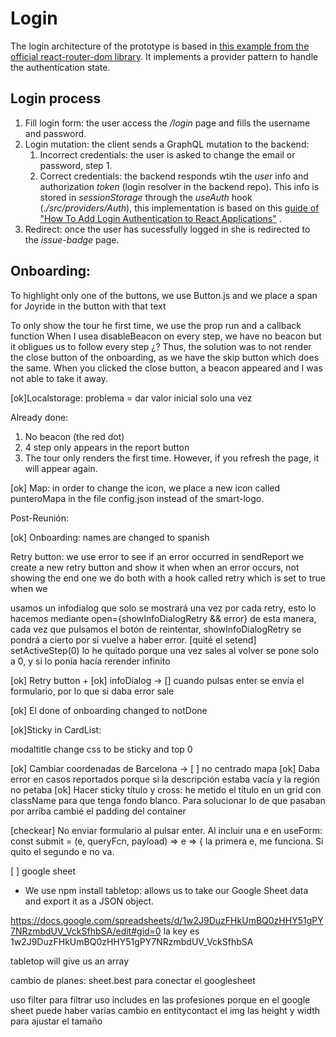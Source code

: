 # Login

The login architecture of the prototype is based in [this example from the official react-router-dom library](https://codesandbox.io/s/beautiful-voice-lnhek?from-embed=&file=/example.js:3668-3690). It implements a provider pattern to handle the authentication state.

## Login process

1. Fill login form: the user access the _/login_ page and fills the username and password.
2. Login mutation: the client sends a GraphQL mutation to the backend:
    1. Incorrect credentials: the user is asked to change the email or password, step 1.
    2. Correct credentials: the backend responds wtih the _user_ info and authorization _token_ (login resolver in the backend repo). This info is stored in _sessionStorage_ through the _useAuth_ hook (_./src/providers/Auth_), this implementation is based on this [guide of "How To Add Login Authentication to React Applications"](https://www.digitalocean.com/community/tutorials/how-to-add-login-authentication-to-react-applications) .
3. Redirect: once the user has sucessfully logged in she is redirected to the _issue-badge_ page.

## Onboarding:

To highlight only one of the buttons, we use Button.js and we place a span for Joyride in the button with that text

To only show the tour he first time, we use the prop run and a callback function
When I usea disableBeacon on every step, we have no beacon but it obligues us to follow every step ¿?
Thus, the solution was to not render the close button of the onboarding, as we have the skip button which does the same. When you clicked the close button, a beacon appeared and I was not able to take it away.

[ok]Localstorage: problema = dar valor inicial solo una vez


Already done:
1. No beacon (the red dot)
2. 4 step only appears in the report button
3. The tour only renders the first time. However, if you refresh the page, it will appear again.


[ok] Map: in order to change the icon, we place a new icon called punteroMapa in the file config.json instead of the smart-logo.

Post-Reunión:

[ok] Onboarding: names are changed to spanish

Retry button: 
we use error to see if an error occurred in sendReport
we create a new retry button and show it when when an error occurs, not showing the end one
we do both with a hook called retry which is set to true when we 



usamos un infodialog que solo se mostrará una vez por cada retry, esto lo hacemos mediante open={showInfoDialogRetry && error}
de esta manera, cada vez que pulsamos el botón de reintentar, showInfoDialogRetry se pondrá a cierto por si vuelve a haber error.
[quité el setend]
setActiveStep(0) lo he quitado porque una vez sales al volver se pone solo a 0, y si lo ponía hacía rerender infinito

[ok] Retry button + [ok] infoDialog
     -> [] cuando pulsas enter se envía el formulario, por lo que si daba error sale

[ok] El done of onboarding changed to notDone

[ok]Sticky in CardList:

modaltitle change css to be sticky and top 0


[ok] Cambiar coordenadas de Barcelona 
    -> [ ] no centrado mapa
[ok] Daba error en casos reportados porque si la descripción estaba vacía y la región no petaba
[ok] Hacer sticky título y cross: he metido el título en un grid con className para que tenga fondo blanco. Para solucionar lo de que pasaban por arriba cambié el padding del container

[checkear] No enviar formulario al pulsar enter. Al incluir una e en useForm: const submit = (e, queryFcn, payload) => e => {
    la primera e, me funciona. Si quito el segundo e no va.


[ ] google sheet

- We use npm install tabletop: allows us to take our Google Sheet data and export it as a JSON object.

https://docs.google.com/spreadsheets/d/1w2J9DuzFHkUmBQ0zHHY51gPY7NRzmbdUV_VckSfhbSA/edit#gid=0
la key es 1w2J9DuzFHkUmBQ0zHHY51gPY7NRzmbdUV_VckSfhbSA

tabletop will give us an array

cambio de planes: sheet.best para conectar el googlesheet

uso filter para filtrar
uso includes en las profesiones porque en el google sheet puede haber varias
cambio en entitycontact el img las height y width para ajustar el tamaño